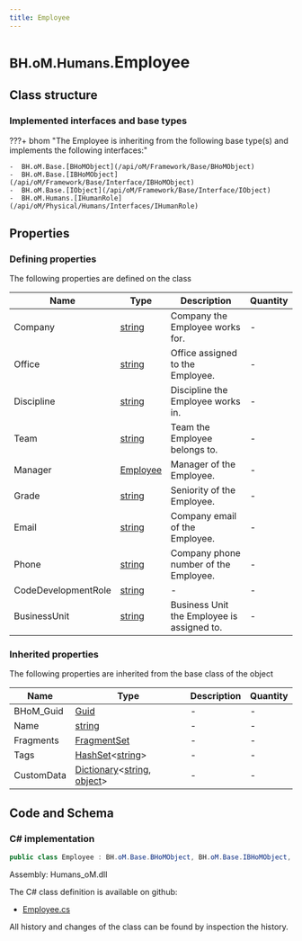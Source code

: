 ```yaml
---
title: Employee
---
```


# <small>BH.oM.Humans.</small>**Employee**



## Class structure

### Implemented interfaces and base types

???+ bhom "The Employee is inheriting from the following base type(s) and implements the following interfaces:"

    -  BH.oM.Base.[BHoMObject](/api/oM/Framework/Base/BHoMObject)
    -  BH.oM.Base.[IBHoMObject](/api/oM/Framework/Base/Interface/IBHoMObject)
    -  BH.oM.Base.[IObject](/api/oM/Framework/Base/Interface/IObject)
    -  BH.oM.Humans.[IHumanRole](/api/oM/Physical/Humans/Interfaces/IHumanRole)


## Properties



### Defining properties

The following properties are defined on the class

| Name             | Type             | Description      | Quantity         |
|------------------|------------------|------------------|------------------|
| Company | [string](https://learn.microsoft.com/en-us/dotnet/api/System.String?view=netstandard-2.0) | Company the Employee works for. | - |
| Office | [string](https://learn.microsoft.com/en-us/dotnet/api/System.String?view=netstandard-2.0) | Office assigned to the Employee. | - |
| Discipline | [string](https://learn.microsoft.com/en-us/dotnet/api/System.String?view=netstandard-2.0) | Discipline the Employee works in. | - |
| Team | [string](https://learn.microsoft.com/en-us/dotnet/api/System.String?view=netstandard-2.0) | Team the Employee belongs to. | - |
| Manager | [Employee](/api/oM/Physical/Humans/Employee) | Manager of the Employee. | - |
| Grade | [string](https://learn.microsoft.com/en-us/dotnet/api/System.String?view=netstandard-2.0) | Seniority of the Employee. | - |
| Email | [string](https://learn.microsoft.com/en-us/dotnet/api/System.String?view=netstandard-2.0) | Company email of the Employee. | - |
| Phone | [string](https://learn.microsoft.com/en-us/dotnet/api/System.String?view=netstandard-2.0) | Company phone number of the Employee. | - |
| CodeDevelopmentRole | [string](https://learn.microsoft.com/en-us/dotnet/api/System.String?view=netstandard-2.0) | - | - |
| BusinessUnit | [string](https://learn.microsoft.com/en-us/dotnet/api/System.String?view=netstandard-2.0) | Business Unit the Employee is assigned to. | - |


### Inherited properties
The following properties are inherited from the base class of the object

| Name             | Type             | Description      | Quantity         |
|------------------|------------------|------------------|------------------|
| BHoM_Guid | [Guid](https://learn.microsoft.com/en-us/dotnet/api/System.Guid?view=netstandard-2.0) | - | - |
| Name | [string](https://learn.microsoft.com/en-us/dotnet/api/System.String?view=netstandard-2.0) | - | - |
| Fragments | [FragmentSet](/api/oM/Framework/Base/FragmentSet) | - | - |
| Tags | [HashSet](https://learn.microsoft.com/en-us/dotnet/api/System.Collections.Generic.HashSet-1?view=netstandard-2.0)&lt;[string](https://learn.microsoft.com/en-us/dotnet/api/System.String?view=netstandard-2.0)&gt; | - | - |
| CustomData | [Dictionary](https://learn.microsoft.com/en-us/dotnet/api/System.Collections.Generic.Dictionary-2?view=netstandard-2.0)&lt;[string](https://learn.microsoft.com/en-us/dotnet/api/System.String?view=netstandard-2.0), [object](https://learn.microsoft.com/en-us/dotnet/api/System.Object?view=netstandard-2.0)&gt; | - | - |


## Code and Schema

### C# implementation

``` C# title="C#"
public class Employee : BH.oM.Base.BHoMObject, BH.oM.Base.IBHoMObject, BH.oM.Base.IObject, BH.oM.Humans.IHumanRole
```

Assembly: Humans_oM.dll

The C# class definition is available on github:

- [Employee.cs](https://github.com/BHoM/BHoM/blob/develop/Humans_oM/Employee.cs)

All history and changes of the class can be found by inspection the history.
